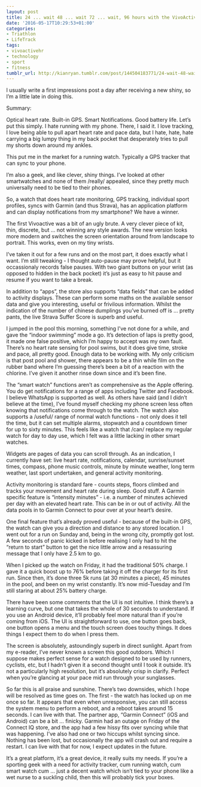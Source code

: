 ```yaml
---
layout: post
title: 24 ... wait 48 ... wait 72 ... wait, 96 hours with the VivoActive HR
date: '2016-05-17T10:29:53+01:00'
categories: 
- Triathlon
- LifeTrack
tags:
- vivoactivehr
- technology
- sport
- fitness
tumblr_url: http://kianryan.tumblr.com/post/144504183771/24-wait-48-wait-72-wait-96-hours-with
---
```

I usually write a first impressions post a day after receiving a new shiny, so I’m a little late in doing this.

Summary:

Optical heart rate.
Built-in GPS.
Smart Notifications.
Good battery life.
Let’s put this simply.  I hate running with my phone.  There, I said it.  I love tracking, I love being able to pull apart heart rate and pace data, but I hate, hate, hate carrying a big lumpy thing in my back pocket that desperately tries to pull my shorts down around my ankles.

This put me in the market for a running watch.  Typically a GPS tracker that can sync to your phone.

I’m also a geek, and like clever, shiny things.  I’ve looked at other smartwatches and none of them /really/ appealed, since they pretty much universally need to be tied to their phones.

So, a watch that does heart rate monitoring, GPS tracking, individual sport profiles, syncs with Garmin (and thus Strava), has an application platform and can display notifications from my smartphone?  We have a winner.

The first Vivoactive was a bit of an ugly brute.  A very clever piece of kit, thin, discrete, but … not winning any style awards.  The new version looks more modern and switches the screen orientation around from landscape to portrait.  This works, even on my tiny wrists.

I’ve taken it out for a few runs and on the most part, it does exactly what I want.  I’m still tweaking - I thought auto-pause may prove helpful, but it occassionaly records false pauses.  With two giant buttons on your wrist (as opposed to hidden in the back pocket) it’s just as easy to hit pause and resume if you want to take a break.

In addition to “apps”, the store also supports “data fields” that can be added to activity displays.  These can perform some maths on the available sensor data and give you interesting, useful or frivilous information.  Whilst the indication of the number of chinese dumplings you’ve burned off is … pretty pants, the live Strava Suffer Score is superb and useful.

I jumped in the pool this morning, something I’ve not done for a while, and gave the “indoor swimming” mode a go.  It’s detection of laps is pretty good, it made one false positive, which I’m happy to accept was my own fault.  There’s no heart rate sensing for pool swims, but it does give time, stroke and pace, all pretty good.  Enough data to be working with.  My only criticism is that post pool and shower, there appears to be a thin while film on the rubber band where I’m guessing there’s been a bit of a reaction with the chlorine.  I’ve given it another rinse down since and it’s been fine.

The “smart watch” functions aren’t as comprehensive as the Apple offering.  You do get notifications for a range of apps including Twitter and Facebook.  I believe WhatsApp is supported as well.  As others have said (and I didn’t believe at the time), I’ve found myself checking my phone screen less often knowing that notifications come through to the watch.  The watch also supports a /useful/ range of normal watch functions - not only does it tell the time, but it can set multiple alarms, stopwatch and a countdown timer for up to sixty minutes.  This feels like a watch that /can/ replace my regular watch for day to day use, which I felt was a little lacking in other smart watches.

Widgets are pages of data you can scroll through.  As an indication, I currently have set: live heart rate, notifications, calendar, sunrise/sunset times, compass, phone music controls, minute by minute weather, long term weather, last sport undertaken, and general activity monitoring.

Activity monitoring is standard fare - counts steps, floors climbed and tracks your movement and heart rate during sleep.  Good stuff.  A Garmin specific feature is “intensity minutes” - i.e. a number of minutes achieved per day with an elevated heart rate.  This can be in or out of activity.  All the data pools in to Garmin Connect to pour over at your heart’s desire.

One final feature that’s already proved useful - because of the built-in GPS, the watch can give you a direction and distance to any stored location.  I went out for a run on Sunday and, being in the wrong city, promptly got lost.  A few seconds of panic kicked in before realising I only had to hit the “return to start” button to get the nice little arrow and a resassuring message that I only have 2.5 km to go.

When I picked up the watch on Friday, it had the traditional 50% charge.  I gave it a quick boost up to 76% before taking it off the charger for its first run.  Since then, it’s done three 5k runs (at 30 minutes a piece), 45 minutes in the pool, and been on my wrist constantly.  It’s now mid-Tuesday and I’m still staring at about 25% battery charge.

There have been some comments that the UI is not intuitive.  I think there’s a learning curve, but one that takes the whole of 30 seconds to understand.  If you use an Android device, it’ll probably feel more natural than if you’re coming from iOS.  The UI is straightforward to use, one button goes back, one button opens a menu and the touch screen does touchy things.  It does things I expect them to do when I press them.

The screen is absolutely, astoundingly superb in direct sunlight.  Apart from my e-reader, I’ve never known a screen this good outdoors.  Which I suppose makes perfect sense for a watch designed to be used by runners, cyclists, etc, but I hadn’t given it a second thought until I took it outside.  It’s not a particularly high resolution, but it’s absolutely crisp in clarify.  Perfect when you’re glancing at your pace mid run through your sunglasses.

So far this is all praise and sunshine.  There’s two downsides, which I hope will be resolved as time goes on.  The first - the watch has locked up on me once so far.  It appears that even when unresponsive, you can still access the system menu to perform a reboot, and a reboot takes around 15 seconds.  I can live with that.  The partner app, “Garmin Connect” (iOS and Android) can be a bit … finicky.  Garmin had an outage on Friday of the Connect IQ store, and the app had a few hissy fits over syncing while that was happening.  I’ve also had one or two hiccups whilst syncing since.  Nothing has been lost, but occasionally the app will crash out and require a restart.  I can live with that for now, I expect updates in the future.

It’s a great platform, it’s a great device, it really suits my needs.  If you’re a sporting geek with a need for activity tracker, cum running watch, cum smart watch cum … just a decent watch which isn’t tied to your phone like a wet nurse to a suckling child, then this will probably tick your boxes.
